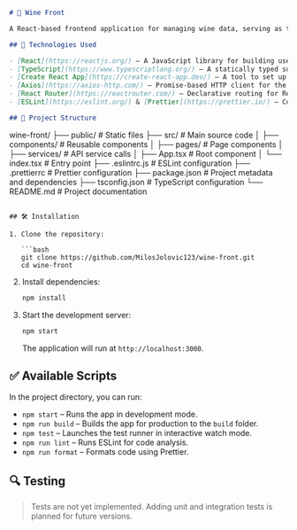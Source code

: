 ```markdown
# 🍷 Wine Front

A React-based frontend application for managing wine data, serving as the user interface for the Wine API.

## 🚀 Technologies Used

- [React](https://reactjs.org/) – A JavaScript library for building user interfaces
- [TypeScript](https://www.typescriptlang.org/) – A statically typed superset of JavaScript
- [Create React App](https://create-react-app.dev/) – A tool to set up a modern web app by running one command
- [Axios](https://axios-http.com/) – Promise-based HTTP client for the browser and Node.js
- [React Router](https://reactrouter.com/) – Declarative routing for React
- [ESLint](https://eslint.org/) & [Prettier](https://prettier.io/) – Code analysis and formatting tools

## 📁 Project Structure
```

wine-front/
├── public/ # Static files
├── src/ # Main source code
│ ├── components/ # Reusable components
│ ├── pages/ # Page components
│ ├── services/ # API service calls
│ ├── App.tsx # Root component
│ └── index.tsx # Entry point
├── .eslintrc.js # ESLint configuration
├── .prettierrc # Prettier configuration
├── package.json # Project metadata and dependencies
├── tsconfig.json # TypeScript configuration
└── README.md # Project documentation

````

## 🛠️ Installation

1. Clone the repository:

   ```bash
   git clone https://github.com/MilosJolovic123/wine-front.git
   cd wine-front
````

2. Install dependencies:

   ```bash
   npm install
   ```

3. Start the development server:

   ```bash
   npm start
   ```

   The application will run at `http://localhost:3000`.

## ✅ Available Scripts

In the project directory, you can run:

- `npm start` – Runs the app in development mode.
- `npm run build` – Builds the app for production to the `build` folder.
- `npm test` – Launches the test runner in interactive watch mode.
- `npm run lint` – Runs ESLint for code analysis.
- `npm run format` – Formats code using Prettier.

## 🔍 Testing

> Tests are not yet implemented. Adding unit and integration tests is planned for future versions.
